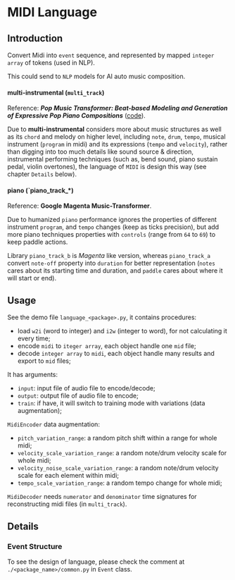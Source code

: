 # MIDI Language

## Introduction

Convert Midi into `event` sequence, and represented by mapped `integer array` of tokens (used in NLP).

This could send to `NLP` models for AI auto music composition. 

#### multi-instrumental (`multi_track`)

Reference: ***Pop Music Transformer: Beat-based Modeling and Generation of Expressive Pop Piano Compositions*** ([code](https://github.com/YatingMusic/remi)).

Due to **multi-instrumental** considers more about music structures as well as its `chord` and melody on higher level, including `note`, `drum`, `tempo`, musical instrument (`program` in midi) and its expressions  (`tempo` and `velocity`), rather than digging into too much details like sound source & direction, instrumental performing techniques (such as, bend sound, piano sustain pedal, violin overtones), the language of `MIDI` is design this way (see chapter `Details` below).

#### piano (`piano_track_*)

Reference: **Google Magenta Music-Transformer**.

Due to humanized `piano` performance ignores the properties of different instrument `program`, and `tempo` changes (keep as ticks precision), but add more piano techniques properties with `controls` (range from `64` to `69`) to keep paddle actions.

Library `piano_track_b` is *Magenta* like version, whereas `piano_track_a` convert `note-off` property into `duration` for better representation (`notes` cares about its starting time and duration, and `paddle` cares about where it will start or end).

## Usage

See the demo file `language_<package>.py`, it contains procedures:

* load `w2i` (word to integer) and `i2w` (integer to word), for not calculating it every time;
* encode `midi` to `iteger array`, each object handle one `mid` file;
* decode `integer array` to `midi`, each object handle many results and export to `mid` files;

It has arguments:

*  `input`: input file of audio file to encode/decode;
* `output`: output file of audio file to encode;
* `train`: if have, it will switch to training mode with variations (data augmentation);

`MidiEncoder` data augmentation:

* `pitch_variation_range`: a random pitch shift within a range for whole midi;
* `velocity_scale_variation_range`: a random note/drum velocity scale for whole midi;
* `velocity_noise_scale_variation_range`: a random note/drum velocity scale for each element within midi;
* `tempo_scale_variation_range`: a random tempo change for whole midi;

`MidiDecoder` needs `numerator` and `denominator` time signatures for reconstructing midi files (in `multi_track`).

## Details

### Event Structure

To see the design of language, please check the comment  at `./<package_name>/common.py` in `Event` class.

